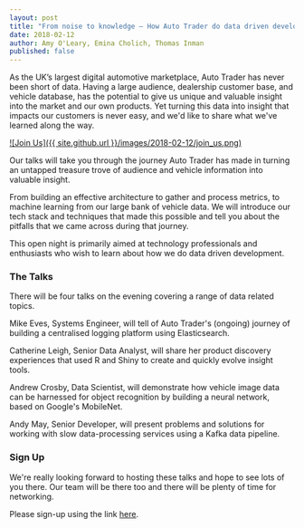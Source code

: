 ```yaml
---
layout: post
title: "From noise to knowledge – How Auto Trader do data driven development"
date: 2018-02-12
author: Amy O'Leary, Emina Cholich, Thomas Inman
published: false
---
```


As the UK’s largest digital automotive marketplace, Auto Trader has never been short of data. Having a large audience, dealership customer base, and vehicle database, has the potential to give us unique and valuable insight into the market and our own products. Yet turning this data into insight that impacts our customers is never easy, and we'd like to share what we've learned along the way.

[![Join Us]({{ site.github.url }}/images/2018-02-12/join_us.png)](https://www.eventbrite.co.uk/e/from-noise-to-knowledge-how-auto-trader-do-data-driven-development-tickets-43017732195)

Our talks will take you through the journey Auto Trader has made in turning an untapped treasure trove of audience and vehicle information into valuable insight.

From building an effective architecture to gather and process metrics, to machine learning from our large bank of vehicle data. We will introduce our tech stack and techniques that made this possible and tell you about the pitfalls that we came across during that journey.

This open night is primarily aimed at technology professionals and enthusiasts who wish to learn about how we do data driven development.

### The Talks

There will be four talks on the evening covering a range of data related topics.

Mike Eves, Systems Engineer, will tell of Auto Trader's (ongoing) journey of building a centralised logging platform using Elasticsearch.

Catherine Leigh, Senior Data Analyst, will share her product discovery experiences that used R and Shiny to create and quickly evolve insight tools.

Andrew Crosby, Data Scientist, will demonstrate how vehicle image data can be harnessed for object recognition by building a neural network, based on Google's MobileNet.

Andy May, Senior Developer, will present problems and solutions for working with slow data-processing services using a Kafka data pipeline.

### Sign Up

We're really looking forward to hosting these talks and hope to see lots of you there. Our team will be there too and there will be plenty of time for networking.

Please sign-up using the link [here](https://www.eventbrite.co.uk/e/from-noise-to-knowledge-how-auto-trader-do-data-driven-development-tickets-43017732195).

